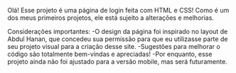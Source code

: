 Olá! Esse projeto é uma página de login feita com HTML e CSS! Como é um dos meus primeiros projetos, ele está sujeito a alterações e melhorias.

Considerações importantes:
-O design da página foi inspirado no layout de Abdul Hanan, que concedeu sua permissão para que eu utilizasse parte de seu projeto visual para a criação desse site.
-Sugestões para melhorar o código são totalmente bem-vindas e apreciadas!
-Por enquanto, esse projeto ainda não foi ajustado para a versão mobile, mas será futuramente.
